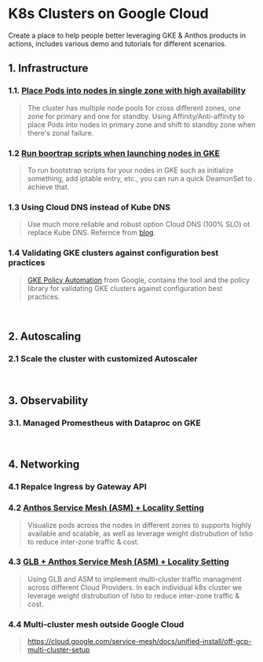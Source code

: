 # K8s Clusters on Google Cloud

Create a place to help people better leveraging GKE & Anthos products in actions, includes various demo and tutorials for different scenarios. 

## 1. Infrastructure
### 1.1. [Place Pods into nodes in single zone with high availability](./docs/single-zone.md)
> The cluster has multiple node pools for cross different zones, one zone for primary and one for standby. Using Affinity/Anti-affinity to place Pods into nodes in primary zone and shift to standby zone when there's zonal failure.

### 1.2 [Run boortrap scripts when launching nodes in GKE](./docs/startup-script.md)
> To run bootstrap scripts for your nodes in GKE such as initialize something, add iptable entry, etc., you can run a quick DeamonSet to achieve that.

### 1.3 Using Cloud DNS instead of Kube DNS
> Use much more reliable and robust option Cloud DNS (100% SLO) ot replace Kube DNS. Refernce from [blog](https://medium.com/google-cloud/dns-on-gke-everything-you-need-to-know-b961303f9153). 

### 1.4 Validating GKE clusters against configuration best practices
> [GKE Policy Automation](https://github.com/google/gke-policy-automation) from Google, contains the tool and the policy library for validating GKE clusters against configuration best practices.
<br>

## 2. Autoscaling 
### 2.1 Scale the cluster with customized Autoscaler 
<br>

## 3. Observability
### 3.1. Managed Promestheus with Dataproc on GKE
<br>

## 4. Networking

### 4.1 Repalce Ingress by Gateway API

### 4.2 [Anthos Service Mesh (ASM) + Locality Setting](./docs/asm-locality.md)

> Visualize pods across the nodes in different zones to supports highly available and scalable, as well as leverage weight distrubution of Istio to reduce inter-zone traffic & cost.


### 4.3 [GLB + Anthos Service Mesh (ASM) + Locality Setting](./docs/glb-locality.md)

> Using GLB and ASM to implement multi-cluster traffic managment across different Cloud Providers. In each individual k8s cluster we leverage weight distrubution of Istio to reduce inter-zone traffic & cost.

### 4.4 Multi-cluster mesh outside Google Cloud
> https://cloud.google.com/service-mesh/docs/unified-install/off-gcp-multi-cluster-setup